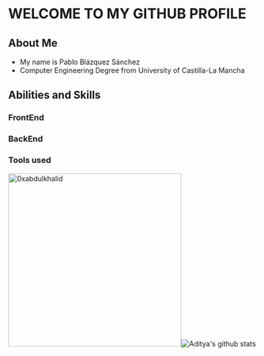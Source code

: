 # WELCOME TO MY GITHUB PROFILE

## About Me

- My name is Pablo Blázquez Sánchez
- Computer Engineering Degree from University of Castilla-La Mancha

## Abilities and Skills

### FrontEnd

### BackEnd

### Tools used

<img src="https://github-readme-stats.vercel.app/api/top-langs?username=PabloBlazquezSanchez&show_icons=true&locale=en&layout=compact&line_height=20&title_color=7A7ADB&icon_color=2234AE&text_color=D3D3D3&bg_color=0,000000,130F40" width="350"  alt="0xabdulkhalid"/>![Aditya's github stats](https://github-readme-stats.vercel.app/api?username=PabloBlazquezSanchez&show_icons=true&theme=tokyonight)

<!--
**PabloBlazquezSanchez/PabloBlazquezSanchez** is a ✨ _special_ ✨ repository because its `README.md` (this file) appears on your GitHub profile.

Here are some ideas to get you started:

- 🔭 I’m currently working on ...
- 🌱 I’m currently learning ...
- 👯 I’m looking to collaborate on ...
- 🤔 I’m looking for help with ...
- 💬 Ask me about ...
- 📫 How to reach me: ...
- 😄 Pronouns: ...
- ⚡ Fun fact: ...
-->
